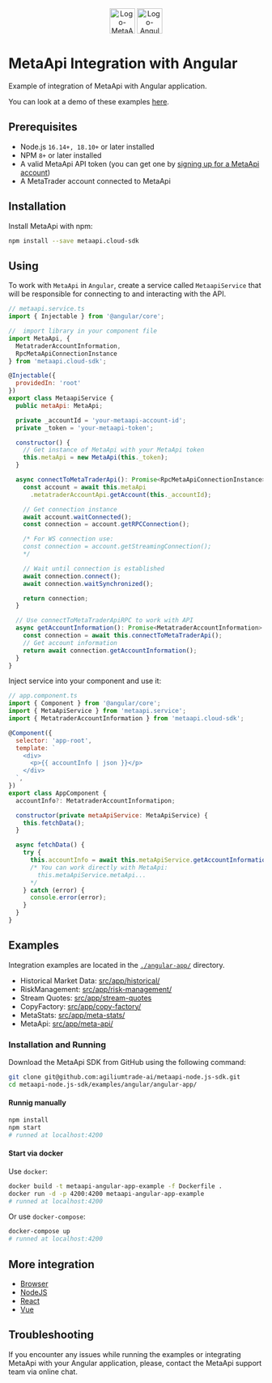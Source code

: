 <div align="center">
  <img src="https://metaapi.cloud/favicon.ico" alt="Logo-MetaApi" width="50" height="50"/> 
  <img src="https://angular.io/assets/images/favicons/favicon.ico" alt="Logo-Angular" width="50" height="50"/>
</div>

# MetaApi Integration with Angular

Example of integration of MetaApi with Angular application.

You can look at a demo of these examples [here](https://youtu.be/O4XmyMh1ozg).

## Prerequisites

- Node.js `16.14+, 18.10+` or later installed
- NPM `8+` or later installed
- A valid MetaApi API token (you can get one by [signing up for a MetaApi account](https://app.metaapi.cloud/token))
- A MetaTrader account connected to MetaApi

## Installation

Install MetaApi with npm:

```bash
npm install --save metaapi.cloud-sdk
```

## Using

To work with `MetaApi` in `Angular`, create a service called `MetaapiService` that will be responsible for connecting to and interacting with the API.

``` javascript
// metaapi.service.ts
import { Injectable } from '@angular/core';

//  import library in your component file
import MetaApi, { 
  MetatraderAccountInformation, 
  RpcMetaApiConnectionInstance
} from 'metaapi.cloud-sdk';

@Injectable({
  providedIn: 'root'
})
export class MetaapiService {
  public metaApi: MetaApi;

  private _accountId = 'your-metaapi-account-id';
  private _token = 'your-metaapi-token';

  constructor() {
    // Get instance of MetaApi with your MetaApi token
    this.metaApi = new MetaApi(this._token);
  }

  async connectToMetaTraderApi(): Promise<RpcMetaApiConnectionInstance> {
    const account = await this.metaApi
      .metatraderAccountApi.getAccount(this._accountId);

    // Get connection instance
    await account.waitConnected();
    const connection = account.getRPCConnection();

    /* For WS connection use:
    const connection = account.getStreamingConnection();
    */ 

    // Wait until connection is established
    await connection.connect();
    await connection.waitSynchronized();

    return connection;
  }

  // Use connectToMetaTraderApiRPC to work with API
  async getAccountInformation(): Promise<MetatraderAccountInformation> {
    const connection = await this.connectToMetaTraderApi();
    // Get account information
    return await connection.getAccountInformation();
  }
}
```

Inject service into your component and use it:

``` javascript
// app.component.ts
import { Component } from '@angular/core';
import { MetaApiService } from 'metaapi.service';
import { MetatraderAccountInformation } from 'metaapi.cloud-sdk';

@Component({
  selector: 'app-root',
  template: `
    <div>
      <p>{{ accountInfo | json }}</p>
    </div>
  `,
})
export class AppComponent {
  accountInfo?: MetatraderAccountInformatipon;

  constructor(private metaApiService: MetaApiService) {
    this.fetchData();
  }

  async fetchData() {
    try {
      this.accountInfo = await this.metaApiService.getAccountInformation();
      /* You can work directly with MetaApi:
        this.metaApiService.metaApi...
      */
    } catch (error) {
      console.error(error);
    }
  }
}
```

## Examples

Integration examples are located in the [`./angular-app/`](./angular-app/) directory.

- Historical Market Data: [src/app/historical/](./angular-app/src/app/historical)
- RiskManagement: [src/app/risk-management/](./angular-app/src/app/risk-management)
- Stream Quotes: [src/app/stream-quotes](./angular-app/src/app/stream-quotes)
- CopyFactory: [src/app/copy-factory/](./angular-app/src/app/copy-factory)
- MetaStats: [src/app/meta-stats/](./angular-app/src/app/meta-stats)
- MetaApi: [src/app/meta-api/](./angular-app/src/app/meta-api)

### Installation and Running

Download the MetaApi SDK from GitHub using the following command:

```bash
git clone git@github.com:agiliumtrade-ai/metaapi-node.js-sdk.git
cd metaapi-node.js-sdk/examples/angular/angular-app/
```

#### Runnig manually

```bash
npm install
npm start
# runned at localhost:4200
```

#### Start via docker

Use `docker`:

```bash
docker build -t metaapi-angular-app-example -f Dockerfile .
docker run -d -p 4200:4200 metaapi-angular-app-example
# runned at localhost:4200
```

Or use `docker-compose`:

```bash
docker-compose up
# runned at localhost:4200
```

## More integration

- [Browser](./../browser)
- [NodeJS](./../node)
- [React](./../react)
- [Vue](./../vue)

## Troubleshooting

If you encounter any issues while running the examples or integrating MetaApi with your Angular application, please, contact the MetaApi support team via online chat.
